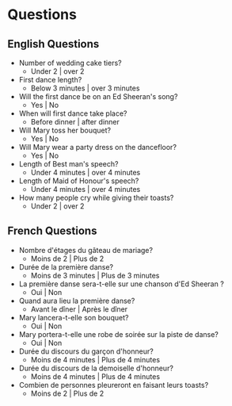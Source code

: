 # Questions

## English Questions

- Number of wedding cake tiers?
  - Under 2 | over 2
- First dance length?
  - Below 3 minutes | over 3 minutes
- Will the first dance be on an Ed Sheeran's song?
  - Yes | No
- When will first dance take place?
  - Before dinner | after dinner
- Will Mary toss her bouquet?
  - Yes | No
- Will Mary wear a party dress on the dancefloor?
  - Yes | No
- Length of Best man's speech?
  - Under 4 minutes | over 4 minutes
- Length of Maid of Honour's speech?
  - Under 4 minutes | over 4 minutes
- How many people cry while giving their toasts?
  - Under 2 | over 2

## French Questions

- Nombre d'étages du gâteau de mariage?
  - Moins de 2 | Plus de 2
- Durée de la première danse?
  - Moins de 3 minutes | Plus de 3 minutes
- La première danse sera-t-elle sur une chanson d'Ed Sheeran ?
  - Oui | Non
- Quand aura lieu la première danse?
  - Avant le dîner | Après le dîner
- Mary lancera-t-elle son bouquet?
  - Oui | Non
- Mary portera-t-elle une robe de soirée sur la piste de danse?
  - Oui | Non
- Durée du discours du garçon d'honneur?
  - Moins de 4 minutes | Plus de 4 minutes
- Durée du discours de la demoiselle d'honneur?
  - Moins de 4 minutes | Plus de 4 minutes
- Combien de personnes pleureront en faisant leurs toasts?
  - Moins de 2 | Plus de 2
